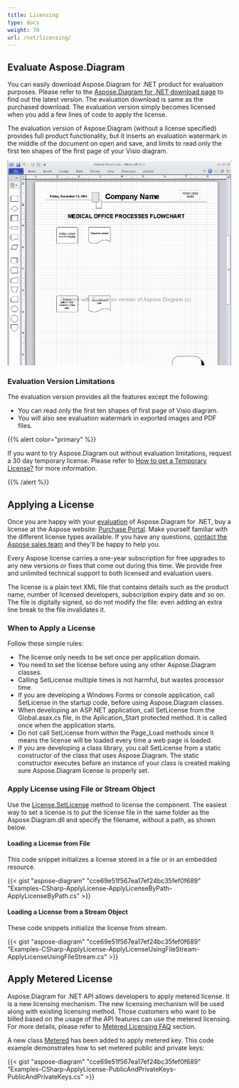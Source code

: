 ```yaml
---
title: Licensing
type: docs
weight: 70
url: /net/licensing/
---
```


## **Evaluate Aspose.Diagram**
You can easily download Aspose.Diagram for .NET product for evaluation purposes. Please refer to the [Aspose.Diagram for .NET download page](https://www.nuget.org/packages/Aspose.Diagram/) to find out the latest version. The evaluation download is same as the purchased download. The evaluation version simply becomes licensed when you add a few lines of code to apply the license.

The evaluation version of Aspose.Diagram (without a license specified) provides full product functionality, but it inserts an evaluation watermark in the middle of the document on open and save, and limits to read only the first ten shapes of the first page of your Visio diagram.

![todo:image_alt_text](licensing_1.png)
### **Evaluation Version Limitations**
The evaluation version provides all the features except the following:

- You can read only the first ten shapes of first page of Visio diagram.
- You will also see evaluation watermark in exported images and PDF files.

{{% alert color="primary" %}} 

If you want to try Aspose.Diagram out without evaluation limitations, request a 30 day temporary license. Please refer to [How to get a Temporary License?](http://www.aspose.com/corporate/purchase/faqs/temporary-license.aspx) for more information.

{{% /alert %}} 
## **Applying a License**
Once you are happy with your [evaluation]() of Aspose.Diagram for .NET, buy a license at the Aspose website: [Purchase Portal](http://www.aspose.com/purchase/default.aspx). Make yourself familiar with the different license types available. If you have any questions, [contact the Aspose sales team](http://www.aspose.com/corporate/contact/default.aspx) and they'll be happy to help you.

Every Aspose license carries a one-year subscription for free upgrades to any new versions or fixes that come out during this time. We provide free and unlimited technical support to both licensed and evaluation users.

The license is a plain text XML file that contains details such as the product name, number of licensed developers, subscription expiry date and so on. The file is digitally signed, so do not modify the file: even adding an extra line break to the file invalidates it.
### **When to Apply a License**
Follow these simple rules:

- The license only needs to be set once per application domain.
- You need to set the license before using any other Aspose.Diagram classes.
- Calling SetLicense multiple times is not harmful, but wastes processor time.
- If you are developing a Windows Forms or console application, call SetLicense in the startup code, before using Aspose.Diagram classes.
- When developing an ASP.NET application, call SetLicense from the Global.asax.cs file, in the Aplication_Start protected method. It is called once when the application starts.
- Do not call SetLicense from within the Page_Load methods since it means the license will be loaded every time a web page is loaded.
- If you are developing a class library, you call SetLicense from a static constructor of the class that uses Aspose.Diagram. The static constructor executes before an instance of your class is created making sure Aspose.Diagram license is properly set.
### **Apply License using File or Stream Object**
Use the [License.SetLicense](https://apireference.aspose.com/net/diagram/aspose.diagram/license/) method to license the component. The easiest way to set a license is to put the license file in the same folder as the Aspose.Diagram.dll and specify the filename, without a path, as shown below.
#### **Loading a License from File**
This code snippet initializes a license stored in a file or in an embedded resource.

{{< gist "aspose-diagram" "cce69e51f567ea17ef24bc35fef0f689" "Examples-CSharp-ApplyLicense-ApplyLicenseByPath-ApplyLicenseByPath.cs" >}}
#### **Loading a License from a Stream Object**
These code snippets initialize the license from stream.

{{< gist "aspose-diagram" "cce69e51f567ea17ef24bc35fef0f689" "Examples-CSharp-ApplyLicense-ApplyLicenseUsingFileStream-ApplyLicenseUsingFileStream.cs" >}}
## **Apply Metered License**
Aspose.Diagram for .NET API allows developers to apply metered license. It is a new licensing mechanism. The new licensing mechanism will be used along with existing licensing method. Those customers who want to be billed based on the usage of the API features can use the metered licensing. For more details, please refer to [Metered Licensing FAQ](http://www.aspose.com/corporate/purchase/policies/Licensing-Faqs/metered-faq.aspx) section.

A new class [Metered](https://apireference.aspose.com/net/diagram/aspose.diagram/metered/) has been added to apply metered key. This code example demonstrates how to set metered public and private keys:

{{< gist "aspose-diagram" "cce69e51f567ea17ef24bc35fef0f689" "Examples-CSharp-ApplyLicense-PublicAndPrivateKeys-PublicAndPrivateKeys.cs" >}}
